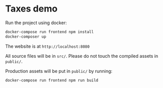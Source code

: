 # Taxes demo

Run the project using docker:

```bash
docker-compose run frontend npm install
docker-composer up
```

The website is at `http://localhost:8080`

All source files will be in `src/`. Please do not touch the compiled assets in `public/`.

Production assets will be put in `public/` by running:

```bash
docker-compose run frontend npm run build
```